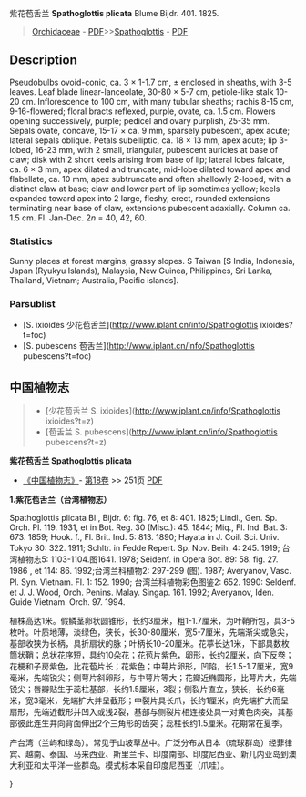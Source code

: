 紫花苞舌兰 **Spathoglottis plicata** Blume Bijdr. 401. 1825.

> [Orchidaceae](http://www.iplant.cn/info/Orchidaceae?t=foc) - [PDF](http://www.iplant.cn/foc/pdf/Orchidaceae.pdf)>>[Spathoglottis](http://www.iplant.cn/info/Spathoglottis?t=foc) - [PDF](http://www.iplant.cn/foc/pdf/Spathoglottis.pdf)

## Description

Pseudobulbs ovoid-conic, ca. 3 × 1-1.7 cm, ± enclosed in sheaths, with 3-5 leaves. Leaf blade linear-lanceolate, 30-80 × 5-7 cm, petiole-like stalk 10-20 cm. Inflorescence to 100 cm, with many tubular sheaths; rachis 8-15 cm, 9-16-flowered; floral bracts reflexed, purple, ovate, ca. 1.5 cm. Flowers opening successively, purple; pedicel and ovary purplish, 25-35 mm. Sepals ovate, concave, 15-17 × ca. 9 mm, sparsely pubescent, apex acute; lateral sepals oblique. Petals subelliptic, ca. 18 × 13 mm, apex acute; lip 3-lobed, 16-23 mm, with 2 small, triangular, pubescent auricles at base of claw; disk with 2 short keels arising from base of lip; lateral lobes falcate, ca. 6 × 3 mm, apex dilated and truncate; mid-lobe dilated toward apex and flabellate, ca. 10 mm, apex subtruncate and often shallowly 2-lobed, with a distinct claw at base; claw and lower part of lip sometimes yellow; keels expanded toward apex into 2 large, fleshy, erect, rounded extensions terminating near base of claw, extensions pubescent adaxially. Column ca. 1.5 cm. Fl. Jan-Dec. 2*n* = 40, 42, 60.

### Statistics
Sunny places at forest margins, grassy slopes. S Taiwan [S India, Indonesia, Japan (Ryukyu Islands), Malaysia, New Guinea, Philippines, Sri Lanka, Thailand, Vietnam; Australia, Pacific islands].

### Parsublist

* [S.  ixioides  少花苞舌兰](http://www.iplant.cn/info/Spathoglottis ixioides?t=foc)
* [S.  pubescens  苞舌兰](http://www.iplant.cn/info/Spathoglottis pubescens?t=foc)

## 中国植物志

> * [少花苞舌兰  S.  ixioides](http://www.iplant.cn/info/Spathoglottis ixioides?t=z)
> * [苞舌兰  S.  pubescens](http://www.iplant.cn/info/Spathoglottis pubescens?t=z)

**紫花苞舌兰 Spathoglottis plicata**

* [《中国植物志》](http://www.iplant.cn/frps)- [第18卷](http://www.iplant.cn/frps/vol/18) >> 251页 [PDF](http://www.iplant.cn/frps/pdf/18/251.pdf)

**1.紫花苞舌兰（台湾植物志）**

Spathoglottis plicata Bl., Bijdr. 6: fig. 76, et 8: 401. 1825; Lindl., Gen. Sp. Orch. Pl. 119. 1931, et in Bot. Reg. 30 (Misc.): 45. 1844; Miq., Fl. Ind. Bat. 3: 673. 1859; Hook. f., Fl. Brit. Ind. 5: 813. 1890; Hayata in J. Coil. Sci. Univ. Tokyo 30: 322. 1911; Schltr. in Fedde Repert. Sp. Nov. Beih. 4: 245. 1919; 台湾植物志5: 1103-1104.图1641. 1978; Seidenf. in Opera Bot. 89: 58. fig. 27. 1986 , et 114: 86. 1992;台湾兰科植物2: 297-299 (图). 1987; Averyanov, Vasc. Pl. Syn. Vietnam. Fl. 1: 152. 1990; 台湾兰科植物彩色图鉴2: 652. 1990: Seldenf. et J. J. Wood, Orch. Penins. Malay. Singap. 161. 1992; Averyanov, Iden. Guide Vietnam. Orch. 97. 1994.

植株高达1米。假鳞茎卵状圆锥形，长约3厘米，粗1-1.7厘米，为叶鞘所包，具3-5枚叶。叶质地薄，淡绿色，狭长，长30-80厘米，宽5-7厘米，先端渐尖或急尖，基部收狭为长柄，具折扇状的脉；叶柄长10-20厘米。花葶长达1米，下部具数枚筒状鞘；总状花序短，具约10朵花；花苞片紫色，卵形，长约2厘米，向下反卷；花梗和子房紫色，比花苞片长；花紫色；中萼片卵形，凹陷，长1.5-1.7厘米，宽9毫米，先端锐尖；侧萼片斜卵形，与中萼片等大；花瓣近椭圆形，比萼片大，先端锐尖；唇瓣贴生于蕊柱基部，长约1.5厘米，3裂；侧裂片直立，狭长，长约6毫米，宽3毫米，先端扩大并呈截形；中裂片具长爪，长约1厘米，向先端扩大而呈扇形，先端近截形并凹入或浅2裂，基部与侧裂片相连接处具一对黄色肉突，其基部彼此连生并向背面伸出2个三角形的齿突；蕊柱长约1.5厘米。花期常在夏季。

产台湾（兰屿和绿岛）。常见于山坡草丛中。广泛分布从日本（琉球群岛）经菲律宾、越南、泰国、马来西亚、斯里兰卡、印度南部、印度尼西亚、新几内亚岛到澳大利亚和太平洋一些群岛。模式标本采自印度尼西亚（爪哇）。

}